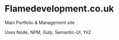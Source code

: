# Flamedevelopment.co.uk
Main Portfolio &amp; Management site

Uses Node, NPM, Gulp, Semantic-UI, Yii2
